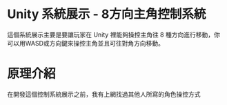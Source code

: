 # Unity 系統展示 - 8方向主角控制系統
這個系統展示主要是要讓玩家在 Unity 裡能夠操控主角往 8 種方向進行移動，你可以用WASD或方向鍵來操控主角並且可往對角方向移動。
# 原理介紹
在開發這個控制系統展示之前，我有上網找過其他人所寫的角色操控方式
